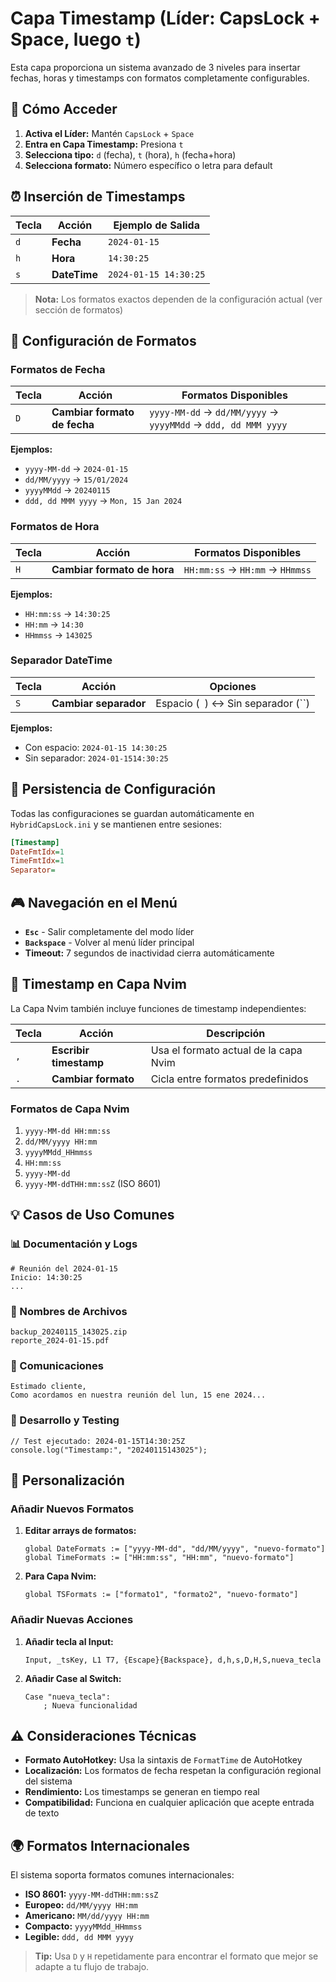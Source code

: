 # Capa Timestamp (Líder: CapsLock + Space, luego `t`)

Esta capa proporciona un sistema avanzado de 3 niveles para insertar fechas, horas y timestamps con formatos completamente configurables.

## 🎯 Cómo Acceder

1. **Activa el Líder:** Mantén `CapsLock` + `Space`
2. **Entra en Capa Timestamp:** Presiona `t`
3. **Selecciona tipo:** `d` (fecha), `t` (hora), `h` (fecha+hora)
4. **Selecciona formato:** Número específico o letra para default

## ⏰ Inserción de Timestamps

| Tecla | Acción | Ejemplo de Salida |
|-------|--------|-------------------|
| `d` | **Fecha** | `2024-01-15` |
| `h` | **Hora** | `14:30:25` |
| `s` | **DateTime** | `2024-01-15 14:30:25` |

> **Nota:** Los formatos exactos dependen de la configuración actual (ver sección de formatos)

## 🔧 Configuración de Formatos

### Formatos de Fecha
| Tecla | Acción | Formatos Disponibles |
|-------|--------|---------------------|
| `D` | **Cambiar formato de fecha** | `yyyy-MM-dd` → `dd/MM/yyyy` → `yyyyMMdd` → `ddd, dd MMM yyyy` |

**Ejemplos:**
- `yyyy-MM-dd` → `2024-01-15`
- `dd/MM/yyyy` → `15/01/2024`
- `yyyyMMdd` → `20240115`
- `ddd, dd MMM yyyy` → `Mon, 15 Jan 2024`

### Formatos de Hora
| Tecla | Acción | Formatos Disponibles |
|-------|--------|---------------------|
| `H` | **Cambiar formato de hora** | `HH:mm:ss` → `HH:mm` → `HHmmss` |

**Ejemplos:**
- `HH:mm:ss` → `14:30:25`
- `HH:mm` → `14:30`
- `HHmmss` → `143025`

### Separador DateTime
| Tecla | Acción | Opciones |
|-------|--------|----------|
| `S` | **Cambiar separador** | Espacio (` `) ↔ Sin separador (``) |

**Ejemplos:**
- Con espacio: `2024-01-15 14:30:25`
- Sin separador: `2024-01-1514:30:25`

## 💾 Persistencia de Configuración

Todas las configuraciones se guardan automáticamente en `HybridCapsLock.ini` y se mantienen entre sesiones:

```ini
[Timestamp]
DateFmtIdx=1
TimeFmtIdx=1
Separator= 
```

## 🎮 Navegación en el Menú

- **`Esc`** - Salir completamente del modo líder
- **`Backspace`** - Volver al menú líder principal
- **Timeout:** 7 segundos de inactividad cierra automáticamente

## 📝 Timestamp en Capa Nvim

La Capa Nvim también incluye funciones de timestamp independientes:

| Tecla | Acción | Descripción |
|-------|--------|-------------|
| `,` | **Escribir timestamp** | Usa el formato actual de la capa Nvim |
| `.` | **Cambiar formato** | Cicla entre formatos predefinidos |

### Formatos de Capa Nvim
1. `yyyy-MM-dd HH:mm:ss`
2. `dd/MM/yyyy HH:mm`
3. `yyyyMMdd_HHmmss`
4. `HH:mm:ss`
5. `yyyy-MM-dd`
6. `yyyy-MM-ddTHH:mm:ssZ` (ISO 8601)

## 💡 Casos de Uso Comunes

### 📊 Documentación y Logs
```
# Reunión del 2024-01-15
Inicio: 14:30:25
...
```

### 📁 Nombres de Archivos
```
backup_20240115_143025.zip
reporte_2024-01-15.pdf
```

### 📧 Comunicaciones
```
Estimado cliente,
Como acordamos en nuestra reunión del lun, 15 ene 2024...
```

### 🔬 Desarrollo y Testing
```
// Test ejecutado: 2024-01-15T14:30:25Z
console.log("Timestamp:", "20240115143025");
```

## 🔧 Personalización

### Añadir Nuevos Formatos

1. **Editar arrays de formatos:**
   ```autohotkey
   global DateFormats := ["yyyy-MM-dd", "dd/MM/yyyy", "nuevo-formato"]
   global TimeFormats := ["HH:mm:ss", "HH:mm", "nuevo-formato"]
   ```

2. **Para Capa Nvim:**
   ```autohotkey
   global TSFormats := ["formato1", "formato2", "nuevo-formato"]
   ```

### Añadir Nuevas Acciones

1. **Añadir tecla al Input:**
   ```autohotkey
   Input, _tsKey, L1 T7, {Escape}{Backspace}, d,h,s,D,H,S,nueva_tecla
   ```

2. **Añadir Case al Switch:**
   ```autohotkey
   Case "nueva_tecla":
       ; Nueva funcionalidad
   ```

## ⚠️ Consideraciones Técnicas

- **Formato AutoHotkey:** Usa la sintaxis de `FormatTime` de AutoHotkey
- **Localización:** Los formatos de fecha respetan la configuración regional del sistema
- **Rendimiento:** Los timestamps se generan en tiempo real
- **Compatibilidad:** Funciona en cualquier aplicación que acepte entrada de texto

## 🌍 Formatos Internacionales

El sistema soporta formatos comunes internacionales:

- **ISO 8601:** `yyyy-MM-ddTHH:mm:ssZ`
- **Europeo:** `dd/MM/yyyy HH:mm`
- **Americano:** `MM/dd/yyyy HH:mm`
- **Compacto:** `yyyyMMdd_HHmmss`
- **Legible:** `ddd, dd MMM yyyy`

> **Tip:** Usa `D` y `H` repetidamente para encontrar el formato que mejor se adapte a tu flujo de trabajo.